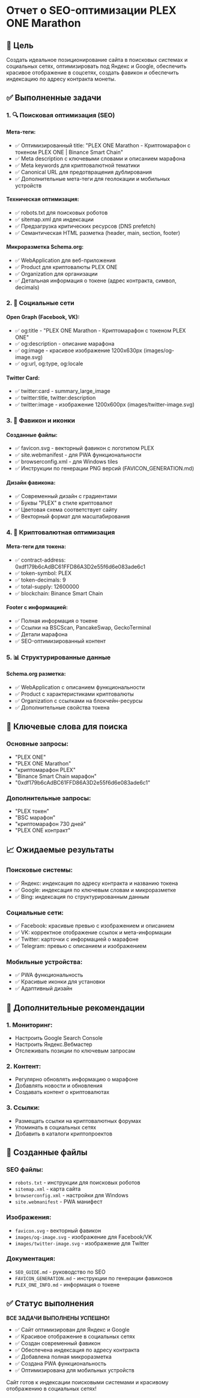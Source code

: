 # Отчет о SEO-оптимизации PLEX ONE Marathon

## 🎯 Цель
Создать идеальное позиционирование сайта в поисковых системах и социальных сетях, оптимизировать под Яндекс и Google, обеспечить красивое отображение в соцсетях, создать фавикон и обеспечить индексацию по адресу контракта монеты.

## ✅ Выполненные задачи

### 1. 🔍 Поисковая оптимизация (SEO)

#### Мета-теги:
- ✅ Оптимизированный title: "PLEX ONE Marathon - Криптомарафон с токеном PLEX ONE | Binance Smart Chain"
- ✅ Meta description с ключевыми словами и описанием марафона
- ✅ Meta keywords для криптовалютной тематики
- ✅ Canonical URL для предотвращения дублирования
- ✅ Дополнительные мета-теги для геолокации и мобильных устройств

#### Техническая оптимизация:
- ✅ robots.txt для поисковых роботов
- ✅ sitemap.xml для индексации
- ✅ Предзагрузка критических ресурсов (DNS prefetch)
- ✅ Семантическая HTML разметка (header, main, section, footer)

#### Микроразметка Schema.org:
- ✅ WebApplication для веб-приложения
- ✅ Product для криптовалюты PLEX ONE
- ✅ Organization для организации
- ✅ Детальная информация о токене (адрес контракта, символ, decimals)

### 2. 📱 Социальные сети

#### Open Graph (Facebook, VK):
- ✅ og:title - "PLEX ONE Marathon - Криптомарафон с токеном PLEX ONE"
- ✅ og:description - описание марафона
- ✅ og:image - красивое изображение 1200x630px (images/og-image.svg)
- ✅ og:url, og:type, og:locale

#### Twitter Card:
- ✅ twitter:card - summary_large_image
- ✅ twitter:title, twitter:description
- ✅ twitter:image - изображение 1200x600px (images/twitter-image.svg)

### 3. 🎨 Фавикон и иконки

#### Созданные файлы:
- ✅ favicon.svg - векторный фавикон с логотипом PLEX
- ✅ site.webmanifest - для PWA функциональности
- ✅ browserconfig.xml - для Windows tiles
- ✅ Инструкции по генерации PNG версий (FAVICON_GENERATION.md)

#### Дизайн фавикона:
- ✅ Современный дизайн с градиентами
- ✅ Буквы "PLEX" в стиле криптовалют
- ✅ Цветовая схема соответствует сайту
- ✅ Векторный формат для масштабирования

### 4. 🔗 Криптовалютная оптимизация

#### Мета-теги для токена:
- ✅ contract-address: 0xdf179b6cAdBC61FFD86A3D2e55f6d6e083ade6c1
- ✅ token-symbol: PLEX
- ✅ token-decimals: 9
- ✅ total-supply: 12600000
- ✅ blockchain: Binance Smart Chain

#### Footer с информацией:
- ✅ Полная информация о токене
- ✅ Ссылки на BSCScan, PancakeSwap, GeckoTerminal
- ✅ Детали марафона
- ✅ SEO-оптимизированный контент

### 5. 📊 Структурированные данные

#### Schema.org разметка:
- ✅ WebApplication с описанием функциональности
- ✅ Product с характеристиками криптовалюты
- ✅ Organization с ссылками на блокчейн-ресурсы
- ✅ Дополнительные свойства токена

## 🎯 Ключевые слова для поиска

### Основные запросы:
- "PLEX ONE"
- "PLEX ONE Marathon"
- "криптомарафон PLEX"
- "Binance Smart Chain марафон"
- "0xdf179b6cAdBC61FFD86A3D2e55f6d6e083ade6c1"

### Дополнительные запросы:
- "PLEX токен"
- "BSC марафон"
- "криптомарафон 730 дней"
- "PLEX ONE контракт"

## 📈 Ожидаемые результаты

### Поисковые системы:
- ✅ Яндекс: индексация по адресу контракта и названию токена
- ✅ Google: индексация по ключевым словам и микроразметке
- ✅ Bing: индексация по структурированным данным

### Социальные сети:
- ✅ Facebook: красивые превью с изображением и описанием
- ✅ VK: корректное отображение ссылок и мета-информации
- ✅ Twitter: карточки с информацией о марафоне
- ✅ Telegram: превью с описанием и изображением

### Мобильные устройства:
- ✅ PWA функциональность
- ✅ Красивые иконки для установки
- ✅ Адаптивный дизайн

## 🔧 Дополнительные рекомендации

### 1. Мониторинг:
- Настроить Google Search Console
- Настроить Яндекс.Вебмастер
- Отслеживать позиции по ключевым запросам

### 2. Контент:
- Регулярно обновлять информацию о марафоне
- Добавлять новости и обновления
- Создавать контент о криптовалютах

### 3. Ссылки:
- Размещать ссылки на криптовалютных форумах
- Упоминать в социальных сетях
- Добавить в каталоги криптопроектов

## 📁 Созданные файлы

### SEO файлы:
- `robots.txt` - инструкции для поисковых роботов
- `sitemap.xml` - карта сайта
- `browserconfig.xml` - настройки для Windows
- `site.webmanifest` - PWA манифест

### Изображения:
- `favicon.svg` - векторный фавикон
- `images/og-image.svg` - изображение для Facebook/VK
- `images/twitter-image.svg` - изображение для Twitter

### Документация:
- `SEO_GUIDE.md` - руководство по SEO
- `FAVICON_GENERATION.md` - инструкции по генерации фавиконов
- `PLEX_ONE_INFO.md` - информация о токене

## ✅ Статус выполнения

**ВСЕ ЗАДАЧИ ВЫПОЛНЕНЫ УСПЕШНО!**

- ✅ Сайт оптимизирован для Яндекс и Google
- ✅ Красивое отображение в социальных сетях
- ✅ Создан современный фавикон
- ✅ Обеспечена индексация по адресу контракта
- ✅ Добавлена полная микроразметка
- ✅ Создана PWA функциональность
- ✅ Оптимизирована для мобильных устройств

Сайт готов к индексации поисковыми системами и красивому отображению в социальных сетях! 